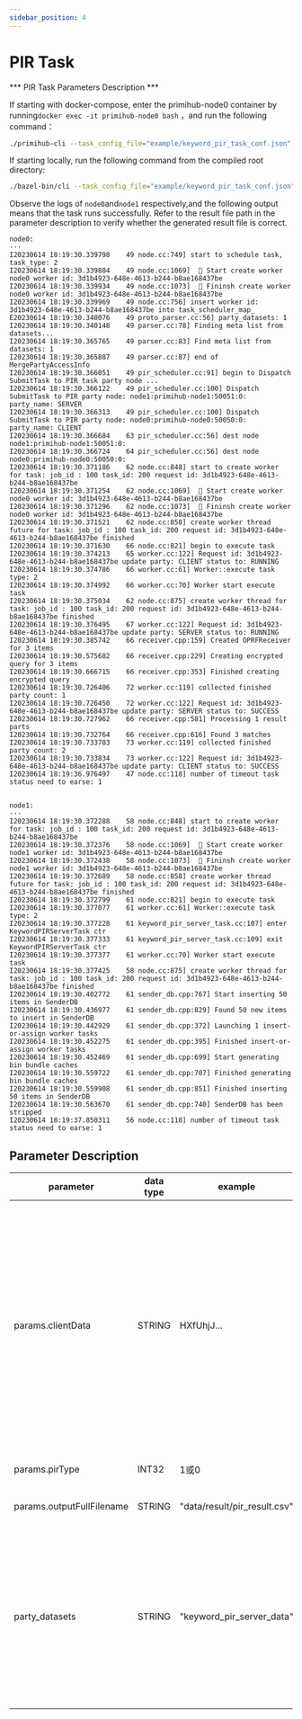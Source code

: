 ```yaml
---
sidebar_position: 4
---
```



# PIR Task

*** PIR Task Parameters Description ***

If starting with docker-compose, enter the primihub-node0 container by running`docker exec -it primihub-node0 bash` ，and run the following command：

```bash
./primihub-cli --task_config_file="example/keyword_pir_task_conf.json"
```

If starting locally, run the following command from the compiled root directory:

```bash
./bazel-bin/cli --task_config_file="example/keyword_pir_task_conf.json"
```

Observe the logs of `node0`and`node1` respectively,and the following output means that the task runs successfully. Refer to the result file path in the parameter description to verify whether the generated result file is correct.

```
node0:
···
I20230614 18:19:30.339798    49 node.cc:749] start to schedule task, task_type: 2
I20230614 18:19:30.339884    49 node.cc:1069]  🤖️ Start create worker node0 worker id: 3d1b4923-648e-4613-b244-b8ae168437be
I20230614 18:19:30.339934    49 node.cc:1073]  🤖️ Fininsh create worker node0 worker id: 3d1b4923-648e-4613-b244-b8ae168437be
I20230614 18:19:30.339969    49 node.cc:756] insert worker id: 3d1b4923-648e-4613-b244-b8ae168437be into task_scheduler_map_
E20230614 18:19:30.340076    49 proto_parser.cc:56] party_datasets: 1
I20230614 18:19:30.340148    49 parser.cc:78] Finding meta list from datasets...
I20230614 18:19:30.365765    49 parser.cc:83] Find meta list from datasets: 1
I20230614 18:19:30.365887    49 parser.cc:87] end of MergePartyAccessInfo
I20230614 18:19:30.366051    49 pir_scheduler.cc:91] begin to Dispatch SubmitTask to PIR task party node ...
I20230614 18:19:30.366122    49 pir_scheduler.cc:100] Dispatch SubmitTask to PIR party node: node1:primihub-node1:50051:0: party_name: SERVER
I20230614 18:19:30.366313    49 pir_scheduler.cc:100] Dispatch SubmitTask to PIR party node: node0:primihub-node0:50050:0: party_name: CLIENT
I20230614 18:19:30.366684    63 pir_scheduler.cc:56] dest node node1:primihub-node1:50051:0:
I20230614 18:19:30.366724    64 pir_scheduler.cc:56] dest node node0:primihub-node0:50050:0:
I20230614 18:19:30.371186    62 node.cc:848] start to create worker for task: job_id : 100 task_id: 200 request id: 3d1b4923-648e-4613-b244-b8ae168437be
I20230614 18:19:30.371254    62 node.cc:1069]  🤖️ Start create worker node0 worker id: 3d1b4923-648e-4613-b244-b8ae168437be
I20230614 18:19:30.371296    62 node.cc:1073]  🤖️ Fininsh create worker node0 worker id: 3d1b4923-648e-4613-b244-b8ae168437be
I20230614 18:19:30.371521    62 node.cc:858] create worker thread future for task: job_id : 100 task_id: 200 request id: 3d1b4923-648e-4613-b244-b8ae168437be finished
I20230614 18:19:30.371630    66 node.cc:821] begin to execute task
I20230614 18:19:30.374213    65 worker.cc:122] Request id: 3d1b4923-648e-4613-b244-b8ae168437be update party: CLIENT status to: RUNNING
I20230614 18:19:30.374786    66 worker.cc:61] Worker::execute task type: 2
I20230614 18:19:30.374992    66 worker.cc:70] Worker start execute task 
I20230614 18:19:30.375034    62 node.cc:875] create worker thread for task: job_id : 100 task_id: 200 request id: 3d1b4923-648e-4613-b244-b8ae168437be finished
I20230614 18:19:30.376495    67 worker.cc:122] Request id: 3d1b4923-648e-4613-b244-b8ae168437be update party: SERVER status to: RUNNING
I20230614 18:19:30.385742    66 receiver.cpp:159] Created OPRFReceiver for 3 items
I20230614 18:19:30.575682    66 receiver.cpp:229] Creating encrypted query for 3 items
I20230614 18:19:30.666715    66 receiver.cpp:353] Finished creating encrypted query
I20230614 18:19:30.726406    72 worker.cc:119] collected finished party count: 1
I20230614 18:19:30.726450    72 worker.cc:122] Request id: 3d1b4923-648e-4613-b244-b8ae168437be update party: SERVER status to: SUCCESS
I20230614 18:19:30.727962    66 receiver.cpp:581] Processing 1 result parts
I20230614 18:19:30.732764    66 receiver.cpp:616] Found 3 matches
I20230614 18:19:30.733783    73 worker.cc:119] collected finished party count: 2
I20230614 18:19:30.733834    73 worker.cc:122] Request id: 3d1b4923-648e-4613-b244-b8ae168437be update party: CLIENT status to: SUCCESS
I20230614 18:19:36.976497    47 node.cc:118] number of timeout task status need to earse: 1


node1:
···
I20230614 18:19:30.372288    58 node.cc:848] start to create worker for task: job_id : 100 task_id: 200 request id: 3d1b4923-648e-4613-b244-b8ae168437be
I20230614 18:19:30.372376    58 node.cc:1069]  🤖️ Start create worker node1 worker id: 3d1b4923-648e-4613-b244-b8ae168437be
I20230614 18:19:30.372438    58 node.cc:1073]  🤖️ Fininsh create worker node1 worker id: 3d1b4923-648e-4613-b244-b8ae168437be
I20230614 18:19:30.372689    58 node.cc:858] create worker thread future for task: job_id : 100 task_id: 200 request id: 3d1b4923-648e-4613-b244-b8ae168437be finished
I20230614 18:19:30.372799    61 node.cc:821] begin to execute task
I20230614 18:19:30.377077    61 worker.cc:61] Worker::execute task type: 2
I20230614 18:19:30.377228    61 keyword_pir_server_task.cc:107] enter KeywordPIRServerTask ctr
I20230614 18:19:30.377333    61 keyword_pir_server_task.cc:109] exit KeywordPIRServerTask ctr
I20230614 18:19:30.377377    61 worker.cc:70] Worker start execute task 
I20230614 18:19:30.377425    58 node.cc:875] create worker thread for task: job_id : 100 task_id: 200 request id: 3d1b4923-648e-4613-b244-b8ae168437be finished
I20230614 18:19:30.402772    61 sender_db.cpp:767] Start inserting 50 items in SenderDB
I20230614 18:19:30.436977    61 sender_db.cpp:829] Found 50 new items to insert in SenderDB
I20230614 18:19:30.442929    61 sender_db.cpp:372] Launching 1 insert-or-assign worker tasks
I20230614 18:19:30.452275    61 sender_db.cpp:395] Finished insert-or-assign worker tasks
I20230614 18:19:30.452469    61 sender_db.cpp:699] Start generating bin bundle caches
I20230614 18:19:30.559722    61 sender_db.cpp:707] Finished generating bin bundle caches
I20230614 18:19:30.559908    61 sender_db.cpp:851] Finished inserting 50 items in SenderDB
I20230614 18:19:30.563670    61 sender_db.cpp:740] SenderDB has been stripped
I20230614 18:19:37.850311    56 node.cc:118] number of timeout task status need to earse: 1
```

## Parameter Description
| parameter| data type | example | parameter description
| ---- | ---- | ---- | ---- |
| params.clientData | STRING | HXfUhjJ... | indicates the need to retrieve the keyword records in the pir database, (for each keyword query as a separate record, support multiple keyword queries at the same time), after the task is launched, through this logo to obtain the corresponding client node data configuration and load the data, the use case data registered to the node node1, in the config directory corresponding to the configuration file for primihub_node1.yaml, set the data as "keyword_pir_server_data" corresponding to the string contained in the file |
| params.pirType | INT32 | 1或0 | 1: keyword-based steganographic query, 0: ID-based |
| params.outputFullFilename | STRING | "data/result/pir_result.csv" | Specify the path to the file where the results are saved |
| party_datasets | STRING | "keyword_pir_server_data" | The value of this parameter is the server-side data identifier of the pir service, the system scheduling node finds the working node that registers the corresponding data through the data identifier, and the pir client node will send a stash query request to this node. pir server loads the file corresponding to this identifier to generate the pir database |

